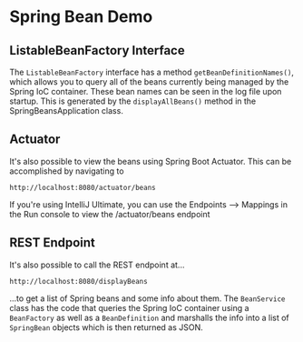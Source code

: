 # Spring Bean Demo
## ListableBeanFactory Interface
The `ListableBeanFactory` interface has a method `getBeanDefinitionNames()`, which allows you to query all of the beans currently being managed by the Spring IoC container.  These bean names can be seen in the log file upon startup.  This is generated by the `displayAllBeans()` method in the SpringBeansApplication class.

## Actuator
It's also possible to view the beans using Spring Boot Actuator.  This can be accomplished by navigating to 
```
http://localhost:8080/actuator/beans
```
If you're using IntelliJ Ultimate, you can use the Endpoints --> Mappings in the Run console to view the /actuator/beans endpoint

## REST Endpoint
It's also possible to call the REST endpoint at...
```
http://localhost:8080/displayBeans
```
...to get a list of Spring beans and some info about them.  The `BeanService` class has the code that queries the Spring IoC container using a `BeanFactory` as well as a `BeanDefinition` and marshalls the info into a list of `SpringBean` objects which is then returned as JSON.
